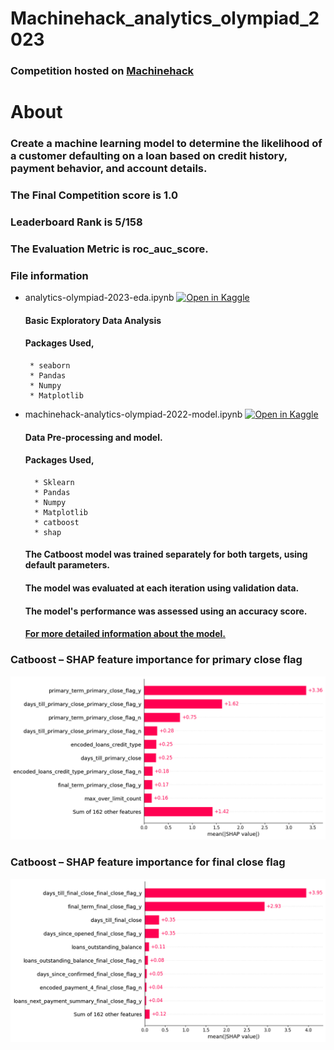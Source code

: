 # Machinehack_analytics_olympiad_2023

### Competition hosted on <a href="https://machinehack.com/hackathons/analytics_olympiad_2023/overview">Machinehack</a>

# About

### Create a machine learning model to determine the likelihood of a customer defaulting on a loan based on credit history, payment behavior, and account details.

### The Final Competition score is 1.0

### Leaderboard Rank is 5/158

### The Evaluation Metric is roc_auc_score.

### File information
 
 * analytics-olympiad-2023-eda.ipynb [![Open in Kaggle](https://img.shields.io/static/v1?label=&message=Open%20in%20Kaggle&labelColor=grey&color=blue&logo=kaggle)](https://www.kaggle.com/code/hari141v/analytics-olympiad-2023-eda)
    #### Basic Exploratory Data Analysis
    #### Packages Used,
        * seaborn
        * Pandas
        * Numpy
        * Matplotlib
* machinehack-analytics-olympiad-2022-model.ipynb [![Open in Kaggle](https://img.shields.io/static/v1?label=&message=Open%20in%20Kaggle&labelColor=grey&color=blue&logo=kaggle)](https://www.kaggle.com/code/hari141v/analytics-olympiad-2023-model)
    #### Data Pre-processing and model. 
    #### Packages Used,
        * Sklearn
        * Pandas
        * Numpy
        * Matplotlib
        * catboost
        * shap
     #### The Catboost model was trained separately for both targets, using default parameters.
     #### The model was evaluated at each iteration using validation data.
     #### The model's performance was assessed using an accuracy score. 
     #### [For more detailed information about the model.](https://github.com/hariprasath-v/Machinehack_analytics_olympiad_2023/blob/main/Analytics%20Olympiad%202023.pdf)
     

### Catboost – SHAP feature importance for primary close flag
![Alt text](https://github.com/hariprasath-v/Machinehack_analytics_olympiad_2023/blob/main/EDA_and_Model_Interpretation_Visualization/SHAP_Global_feature_importance_Primary_close_flag.png)

### Catboost – SHAP feature importance for final close flag
![Alt text](https://github.com/hariprasath-v/Machinehack_analytics_olympiad_2023/blob/main/EDA_and_Model_Interpretation_Visualization/SHAP_Global_feature_importance_Final_close_flag.png)

